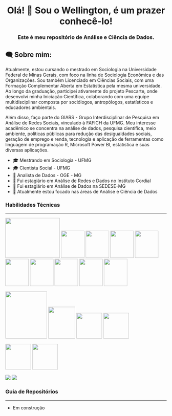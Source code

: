 <h1 align="center">Olá! 👋 Sou o Wellington, é um prazer conhecê-lo!</h1>

<h3 align="center">Este é meu repositório de Análise e Ciência de Dados.</h3>

<h2 align="left">🗨 Sobre mim:</h2>

Atualmente, estou cursando o mestrado em Sociologia na Universidade Federal de Minas Gerais, com foco na linha de Sociologia Econômica e das Organizações. Sou também Licenciado em Ciências Sociais, com uma Formação Complementar Aberta em Estatística pela mesma universidade. Ao longo da graduação, participei ativamente do projeto Pescarte, onde desenvolvi minha Iniciação Científica, colaborando com uma equipe multidisciplinar composta por sociólogos, antropólogos, estatísticos e educadores ambientais.

Além disso, faço parte do GIARS - Grupo Interdisciplinar de Pesquisa em Análise de Redes Sociais, vinculado à FAFICH da UFMG. Meu interesse acadêmico se concentra na análise de dados, pesquisa científica, meio ambiente, políticas públicas para redução das desigualdades sociais, geração de emprego e renda, tecnologia e aplicação de ferramentas como linguagem de programação R, Microsoft Power BI, estatística e suas diversas aplicações.

* :mortar_board: Mestrando em Sociologia - UFMG
* :mortar_board: Cientista Social - UFMG
* :office: Analista de Dados - OGE - MG
* :office: Fui estagiário em Análise de Redes e Dados no Instituto Cordial
* :office: Fui estagiário em Análise de Dados na SEDESE-MG
* :rocket: Atualmente estou focado nas áreas de Análise e Ciência de Dados

### Habilidades Técnicas
---
<img src="https://www.r-project.org/Rlogo.png" width="170" height="125"> <img src ="https://github.com/welli45/welli45/assets/74972381/9cc2e420-8876-42f9-b67a-2eb5f1172698" width="73,6" height="85"> <img src = "https://www.tidyverse.org/css/images/hex/dplyr.png" width="73,6" height="85">  <img src = "https://www.tidyverse.org/css/images/hex/tidyr.png" width="73,6" height="85"> <img src = "https://www.tidyverse.org/css/images/hex/tibble.png" width="73,6" height="85"> <img src = "https://www.tidyverse.org/css/images/hex/stringr.png" width="73,6" height="85"> <img src = "https://www.tidyverse.org/css/images/hex/purrr.png" width="73,6" height="85"> <img src = "https://www.tidyverse.org/css/images/hex/ggplot2.png" width="73,6" height="85"> <img src = "https://www.tidyverse.org/css/images/hex/forcats.png" width="73,6" height="85"> <img src=https://rstudio.github.io/cheatsheets/html/images/logo-rmarkdown.png width="73,6" height="85">


<img src = "https://s3.dualstack.us-east-2.amazonaws.com/pythondotorg-assets/media/community/logos/python-logo-only.png" width="130,7" height="147,8"> <img src ="https://upload.wikimedia.org/wikipedia/commons/thumb/2/22/Pandas_mark.svg/449px-Pandas_mark.svg.png?20200210000431"  width="84,9" height="99,9"> <img src="https://numpy.org/images/logo.svg" width="80" height="80"> <img src = "https://jupyter.org/assets/homepage/main-logo.svg" width="80" height="80">

<img src = "https://upload.wikimedia.org/wikipedia/commons/thumb/3/34/Microsoft_Office_Excel_%282019%E2%80%93present%29.svg/512px-Microsoft_Office_Excel_%282019%E2%80%93present%29.svg.png" width="80" height="80"> <img src = "https://upload.wikimedia.org/wikipedia/commons/thumb/c/cf/New_Power_BI_Logo.svg/64px-New_Power_BI_Logo.svg.png" width="80" height="80"> 

<img src="https://upload.wikimedia.org/wikipedia/commons/thumb/a/ae/Google_Sheets_2020_Logo.svg/64px-Google_Sheets_2020_Logo.svg.png"> <img src = "https://seeklogo.com/images/G/google-big-query-logo-AC63E7C329-seeklogo.com.png"> 

 ### Guia de Repositórios
 ---
 * Em construção


<!---
welli45/welli45 is a ✨ special ✨ repository because its `README.md` (this file) appears on your GitHub profile.
You can click the Preview link to take a look at your changes.
--->
